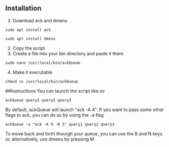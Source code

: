 ## Installation
1. Download ack and dmenu

`sudo apt install ack`

`sudo apt install dmenu`

2. Copy the script
3. Create a file into your bin directory and paste it there

`sudo nano /usr/local/bin/ackQueue`

4. Make it executable

`chmod +x /usr/local/bin/ackQueue`

##Instructions
You can launch the script like so

`ackQueue query1 query2 query3`

By default, ackQueue will launch "ack -A 4". If you want to pass some other flags to ack, you can do so by using the -a flag

`ackQueue -a "ack -A 9 -B 3" query1 query2 query3`

To move back and forth thourgh your queue, you can use the B and N keys or, alternatively, use dmenu by pressing M
